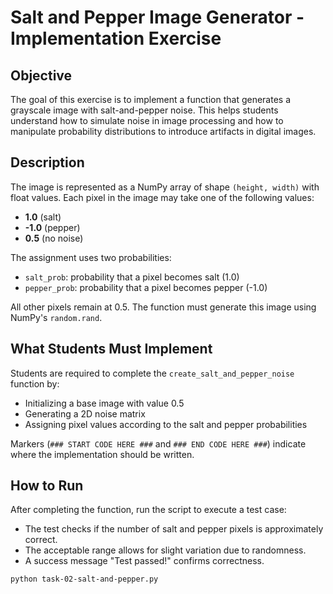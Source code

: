 # Salt and Pepper Image Generator - Implementation Exercise

## Objective

The goal of this exercise is to implement a function that generates a grayscale image with salt-and-pepper noise. This helps students understand how to simulate noise in image processing and how to manipulate probability distributions to introduce artifacts in digital images.

## Description

The image is represented as a NumPy array of shape `(height, width)` with float values. Each pixel in the image may take one of the following values:

- **1.0** (salt)
- **-1.0** (pepper)
- **0.5** (no noise)

The assignment uses two probabilities:

- `salt_prob`: probability that a pixel becomes salt (1.0)
- `pepper_prob`: probability that a pixel becomes pepper (-1.0)

All other pixels remain at 0.5. The function must generate this image using NumPy's `random.rand`.

## What Students Must Implement

Students are required to complete the `create_salt_and_pepper_noise` function by:

- Initializing a base image with value 0.5
- Generating a 2D noise matrix
- Assigning pixel values according to the salt and pepper probabilities

Markers (`### START CODE HERE ###` and `### END CODE HERE ###`) indicate where the implementation should be written.

## How to Run

After completing the function, run the script to execute a test case:

- The test checks if the number of salt and pepper pixels is approximately correct.
- The acceptable range allows for slight variation due to randomness.
- A success message "Test passed!" confirms correctness.

```bash
python task-02-salt-and-pepper.py
